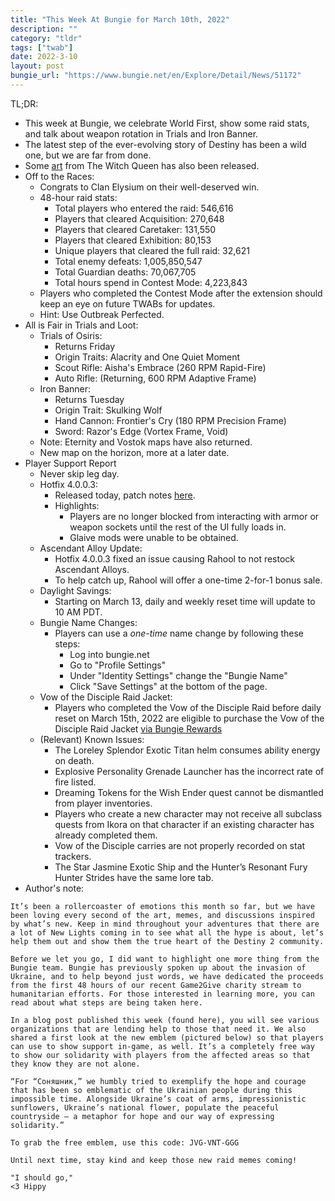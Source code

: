 ```yaml
---
title: "This Week At Bungie for March 10th, 2022"
description: ""
category: "tldr"
tags: ["twab"]
date: 2022-3-10
layout: post
bungie_url: "https://www.bungie.net/en/Explore/Detail/News/51172"
---
```

TL;DR:
- This week at Bungie, we celebrate World First, show some raid stats, and talk about weapon rotation in Trials and Iron Banner.
- The latest step of the ever-evolving story of Destiny has been a wild one, but we are far from done.
- Some [art](https://magazine.artstation.com/2022/03/bungie-destiny-2-the-witch-queen-art-blast/) from The Witch Queen has also been released.
- Off to the Races:
    - Congrats to Clan Elysium on their well-deserved win.
    - 48-hour raid stats:
        - Total players who entered the raid: 546,616
        - Players that cleared Acquisition: 270,648
        - Players that cleared Caretaker: 131,550
        - Players that cleared Exhibition: 80,153
        - Unique players that cleared the full raid: 32,621
        - Total enemy defeats: 1,005,850,547
        - Total Guardian deaths: 70,067,705
        - Total hours spend in Contest Mode: 4,223,843
    - Players who completed the Contest Mode after the extension should keep an eye on future TWABs for updates.
    - Hint: Use Outbreak Perfected.
- All is Fair in Trials and Loot:
    - Trials of Osiris:
        - Returns Friday
        - Origin Traits: Alacrity and One Quiet Moment
        - Scout Rifle: Aisha's Embrace (260 RPM Rapid-Fire)
        - Auto Rifle: (Returning, 600 RPM Adaptive Frame)
    - Iron Banner:
        - Returns Tuesday
        - Origin Trait: Skulking Wolf
        - Hand Cannon: Frontier's Cry (180 RPM Precision Frame)
        - Sword: Razor's Edge (Vortex Frame, Void)
    - Note: Eternity and Vostok maps have also returned.
    - New map on the horizon, more at a later date.
- Player Support Report
    - Never skip leg day.
    - Hotfix 4.0.0.3:
        - Released today, patch notes [here](https://www.bungie.net/en/Explore/Detail/News/51157).
        - Highlights:
            - Players are no longer blocked from interacting with armor or weapon sockets until the rest of the UI fully loads in.
            - Glaive mods were unable to be obtained.
    - Ascendant Alloy Update:
        - Hotfix 4.0.0.3 fixed an issue causing Rahool to not restock Ascendant Alloys.
        - To help catch up, Rahool will offer a one-time 2-for-1 bonus sale.
    - Daylight Savings:
        - Starting on March 13, daily and weekly reset time will update to 10 AM PDT.
    - Bungie Name Changes:
        - Players can use a *one-time* name change by following these steps:
            - Log into bungie.net
            - Go to "Profile Settings"
            - Under "Identity Settings" change the "Bungie Name"
            - Click "Save Settings" at the bottom of the page.
    - Vow of the Disciple Raid Jacket:
        - Players who completed the Vow of the Disciple Raid before daily reset on March 15th, 2022 are eligible to purchase the Vow of the Disciple Raid Jacket [via Bungie Rewards](https://bungiestore.com/bungie-rewards-vow-of-the-disciple-raid-jacket)
    - (Relevant) Known Issues:
        - The Loreley Splendor Exotic Titan helm consumes ability energy on death. 
        - Explosive Personality Grenade Launcher has the incorrect rate of fire listed. 
        - Dreaming Tokens for the Wish Ender quest cannot be dismantled from player inventories. 
        - Players who create a new character may not receive all subclass quests from Ikora on that character if an existing character has already completed them. 
        - Vow of the Disciple carries are not properly recorded on stat trackers. 
        - The Star Jasmine Exotic Ship and the Hunter’s Resonant Fury Hunter Strides have the same lore tab.
- Author's note:
```
It’s been a rollercoaster of emotions this month so far, but we have been loving every second of the art, memes, and discussions inspired by what’s new. Keep in mind throughout your adventures that there are a lot of New Lights coming in to see what all the hype is about, let’s help them out and show them the true heart of the Destiny 2 community. 

Before we let you go, I did want to highlight one more thing from the Bungie team. Bungie has previously spoken up about the invasion of Ukraine, and to help beyond just words, we have dedicated the proceeds from the first 48 hours of our recent Game2Give charity stream to humanitarian efforts. For those interested in learning more, you can read about what steps are being taken here. 

In a blog post published this week (found here), you will see various organizations that are lending help to those that need it. We also shared a first look at the new emblem (pictured below) so that players can use to show support in-game, as well. It’s a completely free way to show our solidarity with players from the affected areas so that they know they are not alone. 

“For “Cоняшник,” we humbly tried to exemplify the hope and courage that has been so emblematic of the Ukrainian people during this impossible time. Alongside Ukraine’s coat of arms, impressionistic sunflowers, Ukraine’s national flower, populate the peaceful countryside – a metaphor for hope and our way of expressing solidarity.” 

To grab the free emblem, use this code: JVG-VNT-GGG

Until next time, stay kind and keep those new raid memes coming! 

"I should go,"
<3 Hippy
```